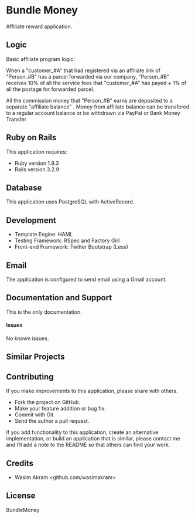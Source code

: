 Bundle Money
=====

Affiliate reward application.

Logic
-----------

Basic affiliate program logic:

When a "customer_#A" that had registered via an affiliate link of
"Person_#B" has a parcel forwarded via our company, "Person_#B" receives
10% of all the service fees that "customer_#A" has payed + 1% of all the
postage for forwarded parcel.

All the commission money that "Person_#B" earns are deposited to a
separate "affiliate balance" . Money from affiliate balance can be
transfered to a regular account balance or be withdrawn via PayPal or
Bank Money Transfer


Ruby on Rails
-------------

This application requires:

-   Ruby version 1.9.3
-   Rails version 3.2.9


Database
--------

This application uses PostgreSQL with ActiveRecord.

Development
-----------

-   Template Engine: HAML
-   Testing Framework: RSpec and Factory Girl
-   Front-end Framework: Twitter Bootstrap (Less)

Email
-----

The application is configured to send email using a Gmail account.

Documentation and Support
-------------------------

This is the only documentation.

#### Issues

No known issues.

Similar Projects
----------------

Contributing
------------

If you make improvements to this application, please share with others.

-   Fork the project on GitHub.
-   Make your feature addition or bug fix.
-   Commit with Git.
-   Send the author a pull request.

If you add functionality to this application, create an alternative
implementation, or build an application that is similar, please contact
me and I’ll add a note to the README so that others can find your work.

Credits
-------

-  Wasim Akram <github.com/wasimakram>

License
-------

BundleMoney

[wasim@k-not.com]: mailto:wasim@k-not.com



